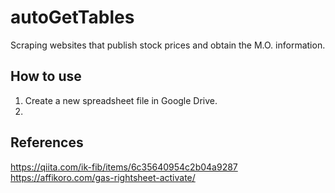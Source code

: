 # autoGetTables
Scraping websites that publish stock prices and obtain the M.O. information.

## How to use
1. Create a new spreadsheet file in Google Drive.
2. 

## References
https://qiita.com/ik-fib/items/6c35640954c2b04a9287<br>
https://affikoro.com/gas-rightsheet-activate/<br>
